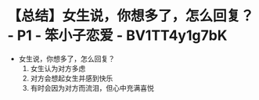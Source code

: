 # 【总结】女生说，你想多了，怎么回复？ - P1 - 笨小子恋爱 - BV1TT4y1g7bK

-   女生说，你想多了，怎么回复？
    1.  女生认为对方多虑
    2.  对方会想起女生并感到快乐
    3.  有时会因为对方而流泪，但心中充满喜悦